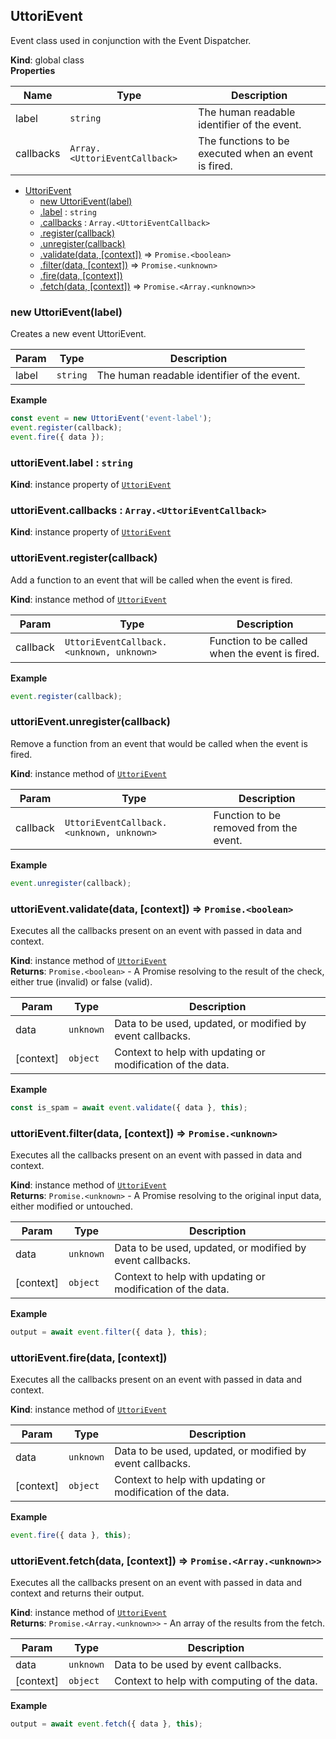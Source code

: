 <a name="UttoriEvent"></a>

## UttoriEvent
Event class used in conjunction with the Event Dispatcher.

**Kind**: global class  
**Properties**

| Name | Type | Description |
| --- | --- | --- |
| label | <code>string</code> | The human readable identifier of the event. |
| callbacks | <code>Array.&lt;UttoriEventCallback&gt;</code> | The functions to be executed when an event is fired. |


* [UttoriEvent](#UttoriEvent)
    * [new UttoriEvent(label)](#new_UttoriEvent_new)
    * [.label](#UttoriEvent+label) : <code>string</code>
    * [.callbacks](#UttoriEvent+callbacks) : <code>Array.&lt;UttoriEventCallback&gt;</code>
    * [.register(callback)](#UttoriEvent+register)
    * [.unregister(callback)](#UttoriEvent+unregister)
    * [.validate(data, [context])](#UttoriEvent+validate) ⇒ <code>Promise.&lt;boolean&gt;</code>
    * [.filter(data, [context])](#UttoriEvent+filter) ⇒ <code>Promise.&lt;unknown&gt;</code>
    * [.fire(data, [context])](#UttoriEvent+fire)
    * [.fetch(data, [context])](#UttoriEvent+fetch) ⇒ <code>Promise.&lt;Array.&lt;unknown&gt;&gt;</code>

<a name="new_UttoriEvent_new"></a>

### new UttoriEvent(label)
Creates a new event UttoriEvent.


| Param | Type | Description |
| --- | --- | --- |
| label | <code>string</code> | The human readable identifier of the event. |

**Example**  
```js
const event = new UttoriEvent('event-label');
event.register(callback);
event.fire({ data });
```
<a name="UttoriEvent+label"></a>

### uttoriEvent.label : <code>string</code>
**Kind**: instance property of [<code>UttoriEvent</code>](#UttoriEvent)  
<a name="UttoriEvent+callbacks"></a>

### uttoriEvent.callbacks : <code>Array.&lt;UttoriEventCallback&gt;</code>
**Kind**: instance property of [<code>UttoriEvent</code>](#UttoriEvent)  
<a name="UttoriEvent+register"></a>

### uttoriEvent.register(callback)
Add a function to an event that will be called when the event is fired.

**Kind**: instance method of [<code>UttoriEvent</code>](#UttoriEvent)  

| Param | Type | Description |
| --- | --- | --- |
| callback | <code>UttoriEventCallback.&lt;unknown, unknown&gt;</code> | Function to be called when the event is fired. |

**Example**  
```js
event.register(callback);
```
<a name="UttoriEvent+unregister"></a>

### uttoriEvent.unregister(callback)
Remove a function from an event that would be called when the event is fired.

**Kind**: instance method of [<code>UttoriEvent</code>](#UttoriEvent)  

| Param | Type | Description |
| --- | --- | --- |
| callback | <code>UttoriEventCallback.&lt;unknown, unknown&gt;</code> | Function to be removed from the event. |

**Example**  
```js
event.unregister(callback);
```
<a name="UttoriEvent+validate"></a>

### uttoriEvent.validate(data, [context]) ⇒ <code>Promise.&lt;boolean&gt;</code>
Executes all the callbacks present on an event with passed in data and context.

**Kind**: instance method of [<code>UttoriEvent</code>](#UttoriEvent)  
**Returns**: <code>Promise.&lt;boolean&gt;</code> - A Promise resolving to the result of the check, either true (invalid) or false (valid).  

| Param | Type | Description |
| --- | --- | --- |
| data | <code>unknown</code> | Data to be used, updated, or modified by event callbacks. |
| [context] | <code>object</code> | Context to help with updating or modification of the data. |

**Example**  
```js
const is_spam = await event.validate({ data }, this);
```
<a name="UttoriEvent+filter"></a>

### uttoriEvent.filter(data, [context]) ⇒ <code>Promise.&lt;unknown&gt;</code>
Executes all the callbacks present on an event with passed in data and context.

**Kind**: instance method of [<code>UttoriEvent</code>](#UttoriEvent)  
**Returns**: <code>Promise.&lt;unknown&gt;</code> - A Promise resolving to the original input data, either modified or untouched.  

| Param | Type | Description |
| --- | --- | --- |
| data | <code>unknown</code> | Data to be used, updated, or modified by event callbacks. |
| [context] | <code>object</code> | Context to help with updating or modification of the data. |

**Example**  
```js
output = await event.filter({ data }, this);
```
<a name="UttoriEvent+fire"></a>

### uttoriEvent.fire(data, [context])
Executes all the callbacks present on an event with passed in data and context.

**Kind**: instance method of [<code>UttoriEvent</code>](#UttoriEvent)  

| Param | Type | Description |
| --- | --- | --- |
| data | <code>unknown</code> | Data to be used, updated, or modified by event callbacks. |
| [context] | <code>object</code> | Context to help with updating or modification of the data. |

**Example**  
```js
event.fire({ data }, this);
```
<a name="UttoriEvent+fetch"></a>

### uttoriEvent.fetch(data, [context]) ⇒ <code>Promise.&lt;Array.&lt;unknown&gt;&gt;</code>
Executes all the callbacks present on an event with passed in data and context and returns their output.

**Kind**: instance method of [<code>UttoriEvent</code>](#UttoriEvent)  
**Returns**: <code>Promise.&lt;Array.&lt;unknown&gt;&gt;</code> - An array of the results from the fetch.  

| Param | Type | Description |
| --- | --- | --- |
| data | <code>unknown</code> | Data to be used by event callbacks. |
| [context] | <code>object</code> | Context to help with computing of the data. |

**Example**  
```js
output = await event.fetch({ data }, this);
```

